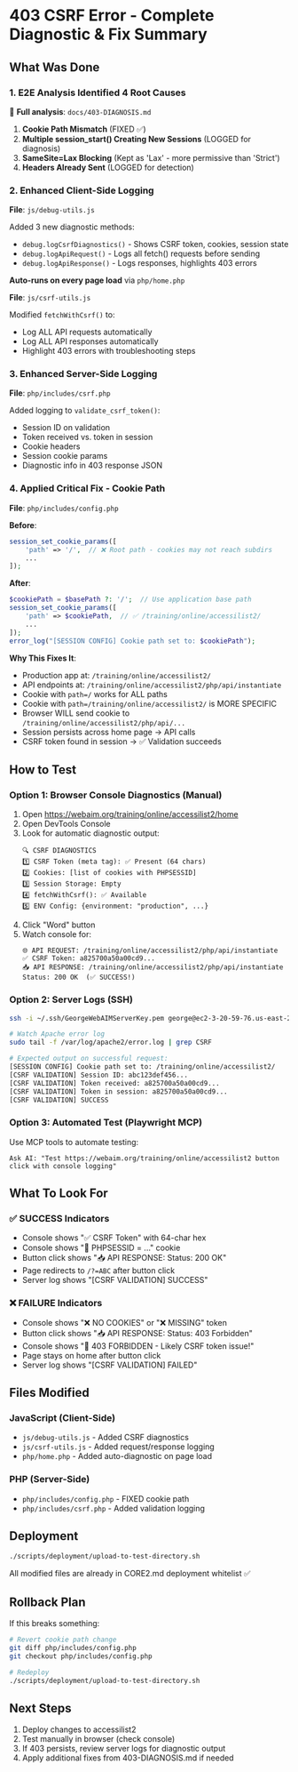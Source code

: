 # 403 CSRF Error - Complete Diagnostic & Fix Summary

## What Was Done

### 1. E2E Analysis Identified 4 Root Causes

📝 **Full analysis**: `docs/403-DIAGNOSIS.md`

1. **Cookie Path Mismatch** (FIXED ✅)
2. **Multiple session_start() Creating New Sessions** (LOGGED for diagnosis)
3. **SameSite=Lax Blocking** (Kept as 'Lax' - more permissive than 'Strict')
4. **Headers Already Sent** (LOGGED for detection)

### 2. Enhanced Client-Side Logging

**File**: `js/debug-utils.js`

Added 3 new diagnostic methods:
- `debug.logCsrfDiagnostics()` - Shows CSRF token, cookies, session state
- `debug.logApiRequest()` - Logs all fetch() requests before sending
- `debug.logApiResponse()` - Logs responses, highlights 403 errors

**Auto-runs on every page load** via `php/home.php`

**File**: `js/csrf-utils.js`

Modified `fetchWithCsrf()` to:
- Log ALL API requests automatically
- Log ALL API responses automatically
- Highlight 403 errors with troubleshooting steps

### 3. Enhanced Server-Side Logging

**File**: `php/includes/csrf.php`

Added logging to `validate_csrf_token()`:
- Session ID on validation
- Token received vs. token in session
- Cookie headers
- Session cookie params
- Diagnostic info in 403 response JSON

### 4. Applied Critical Fix - Cookie Path

**File**: `php/includes/config.php`

**Before**:
```php
session_set_cookie_params([
    'path' => '/',  // ❌ Root path - cookies may not reach subdirs
    ...
]);
```

**After**:
```php
$cookiePath = $basePath ?: '/';  // Use application base path
session_set_cookie_params([
    'path' => $cookiePath,  // ✅ /training/online/accessilist2/
    ...
]);
error_log("[SESSION CONFIG] Cookie path set to: $cookiePath");
```

**Why This Fixes It**:
- Production app at: `/training/online/accessilist2/`
- API endpoints at: `/training/online/accessilist2/php/api/instantiate`
- Cookie with `path=/` works for ALL paths
- Cookie with `path=/training/online/accessilist2/` is MORE SPECIFIC
- Browser WILL send cookie to `/training/online/accessilist2/php/api/...`
- Session persists across home page → API calls
- CSRF token found in session → ✅ Validation succeeds

## How to Test

### Option 1: Browser Console Diagnostics (Manual)

1. Open https://webaim.org/training/online/accessilist2/home
2. Open DevTools Console
3. Look for automatic diagnostic output:
   ```
   🔍 CSRF DIAGNOSTICS
   1️⃣ CSRF Token (meta tag): ✅ Present (64 chars)
   2️⃣ Cookies: [list of cookies with PHPSESSID]
   3️⃣ Session Storage: Empty
   4️⃣ fetchWithCsrf(): ✅ Available
   5️⃣ ENV Config: {environment: "production", ...}
   ```
4. Click "Word" button
5. Watch console for:
   ```
   🌐 API REQUEST: /training/online/accessilist2/php/api/instantiate
   ✅ CSRF Token: a825700a50a00cd9...
   📥 API RESPONSE: /training/online/accessilist2/php/api/instantiate
   Status: 200 OK  (✅ SUCCESS!)
   ```

### Option 2: Server Logs (SSH)

```bash
ssh -i ~/.ssh/GeorgeWebAIMServerKey.pem george@ec2-3-20-59-76.us-east-2.compute.amazonaws.com

# Watch Apache error log
sudo tail -f /var/log/apache2/error.log | grep CSRF

# Expected output on successful request:
[SESSION CONFIG] Cookie path set to: /training/online/accessilist2/
[CSRF VALIDATION] Session ID: abc123def456...
[CSRF VALIDATION] Token received: a825700a50a00cd9...
[CSRF VALIDATION] Token in session: a825700a50a00cd9...
[CSRF VALIDATION] SUCCESS
```

### Option 3: Automated Test (Playwright MCP)

Use MCP tools to automate testing:
```
Ask AI: "Test https://webaim.org/training/online/accessilist2 button click with console logging"
```

## What To Look For

### ✅ SUCCESS Indicators
- Console shows "✅ CSRF Token" with 64-char hex
- Console shows "🔑 PHPSESSID = ..." cookie
- Button click shows "📥 API RESPONSE: Status: 200 OK"
- Page redirects to `/?=ABC` after button click
- Server log shows "[CSRF VALIDATION] SUCCESS"

### ❌ FAILURE Indicators
- Console shows "❌ NO COOKIES" or "❌ MISSING" token
- Button click shows "📥 API RESPONSE: Status: 403 Forbidden"
- Console shows "🚫 403 FORBIDDEN - Likely CSRF token issue!"
- Page stays on home after button click
- Server log shows "[CSRF VALIDATION] FAILED"

## Files Modified

### JavaScript (Client-Side)
- `js/debug-utils.js` - Added CSRF diagnostics
- `js/csrf-utils.js` - Added request/response logging
- `php/home.php` - Added auto-diagnostic on page load

### PHP (Server-Side)
- `php/includes/config.php` - FIXED cookie path
- `php/includes/csrf.php` - Added validation logging

## Deployment

```bash
./scripts/deployment/upload-to-test-directory.sh
```

All modified files are already in CORE2.md deployment whitelist ✅

## Rollback Plan

If this breaks something:

```bash
# Revert cookie path change
git diff php/includes/config.php
git checkout php/includes/config.php

# Redeploy
./scripts/deployment/upload-to-test-directory.sh
```

## Next Steps

1. Deploy changes to accessilist2
2. Test manually in browser (check console)
3. If 403 persists, review server logs for diagnostic output
4. Apply additional fixes from 403-DIAGNOSIS.md if needed
